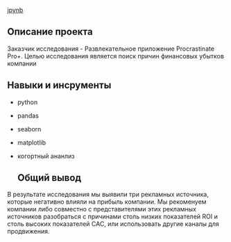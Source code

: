  [jpynb](https://github.com/Touranna/portfolio/blob/main/%D0%90%D0%BD%D0%B0%D0%BB%D0%B8%D0%B7%20%D0%B1%D0%B8%D0%B7%D0%BD%D0%B5%D1%81%20%D0%BF%D0%BE%D0%BA%D0%B0%D0%B7%D0%B0%D1%82%D0%B5%D0%BB%D0%B5%D0%B9/%D0%90%D0%BD%D0%B0%D0%BB%D0%B8%D0%B7%20%D0%B1%D0%B8%D0%B7%D0%BD%D0%B5%D1%81%20%D0%BF%D0%BE%D0%BA%D0%B0%D0%B7%D0%B0%D1%82%D0%B5%D0%BB%D0%B5%D0%B9.ipynb)


## Описание проекта

Заказчик исследования - Развлекательное приложение Procrastinate Pro+. Целью исследования является поиск причин финансовых убытков компании

## Навыки и инсрументы

* python
* pandas
* seaborn
* matplotlib
* когортный ананлиз

  ## Общий вывод
В результате исследования мы выявили три рекламных источника, которые негативно влияли на прибыль компании. Мы рекоменуем компании либо совместно с представителями этих рекламных источников разобраться с причинами столь низких показателей ROI и столь высоких показателей CAC, или использовать другие каналы для продвижения. 
